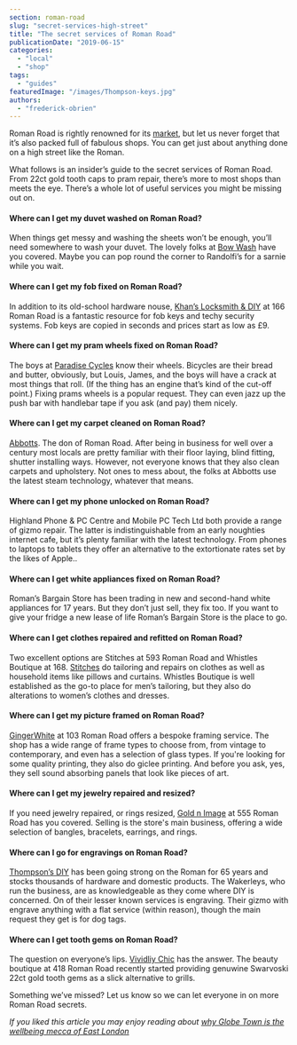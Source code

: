 ```yaml
---
section: roman-road
slug: "secret-services-high-street"
title: "The secret services of Roman Road"
publicationDate: "2019-06-15"
categories: 
  - "local"
  - "shop"
tags: 
  - "guides"
featuredImage: "/images/Thompson-keys.jpg"
authors: 
  - "frederick-obrien"
---
```


Roman Road is rightly renowned for its [market](https://romanroadlondon.com/market/), but let us never forget that it’s also packed full of fabulous shops. You can get just about anything done on a high street like the Roman.

What follows is an insider’s guide to the secret services of Roman Road. From 22ct gold tooth caps to pram repair, there’s more to most shops than meets the eye. There’s a whole lot of useful services you might be missing out on.

#### Where can I get my duvet washed on Roman Road?

When things get messy and washing the sheets won’t be enough, you’ll need somewhere to wash your duvet. The lovely folks at [Bow Wash](https://www.bowwash.co.uk/) have you covered. Maybe you can pop round the corner to Randolfi’s for a sarnie while you wait.

#### Where can I get my fob fixed on Roman Road?

In addition to its old-school hardware nouse, [Khan’s Locksmith & DIY](https://www.khansdiy.co.uk/) at 166 Roman Road is a fantastic resource for fob keys and techy security systems. Fob keys are copied in seconds and prices start as low as £9.

#### Where can I get my pram wheels fixed on Roman Road?

The boys at [Paradise Cycles](https://romanroadlondon.com/paradise-cycles-james-johnson-louis-wigmore-interview/) know their wheels. Bicycles are their bread and butter, obviously, but Louis, James, and the boys will have a crack at most things that roll. (If the thing has an engine that’s kind of the cut-off point.) Fixing prams wheels is a popular request. They can even jazz up the push bar with handlebar tape if you ask (and pay) them nicely.

#### Where can I get my carpet cleaned on Roman Road?

[Abbotts](https://romanroadlondon.com/abbotts-flooring-family-interview/). The don of Roman Road. After being in business for well over a century most locals are pretty familiar with their floor laying, blind fitting, shutter installing ways. However, not everyone knows that they also clean carpets and upholstery. Not ones to mess about, the folks at Abbotts use the latest steam technology, whatever that means.

#### Where can I get my phone unlocked on Roman Road?

Highland Phone & PC Centre and Mobile PC Tech Ltd both provide a range of gizmo repair. The latter is indistinguishable from an early noughties internet cafe, but it’s plenty familiar with the latest technology. From phones to laptops to tablets they offer an alternative to the extortionate rates set by the likes of Apple..

#### Where can I get white appliances fixed on Roman Road?

Roman’s Bargain Store has been trading in new and second-hand white appliances for 17 years. But they don’t just sell, they fix too. If you want to give your fridge a new lease of life Roman’s Bargain Store is the place to go.

#### Where can I get clothes repaired and refitted on Roman Road?

Two excellent options are Stitches at 593 Roman Road and Whistles Boutique at 168. [Stitches](https://www.facebook.com/Stitches.LDN/) do tailoring and repairs on clothes as well as household items like pillows and curtains. Whistles Boutique is well established as the go-to place for men’s tailoring, but they also do alterations to women’s clothes and dresses.

#### Where can I get my picture framed on Roman Road?

[GingerWhite](https://www.gingerwhite.co.uk/) at 103 Roman Road offers a bespoke framing service. The shop has a wide range of frame types to choose from, from vintage to contemporary, and even has a selection of glass types. If you're looking for some quality printing, they also do giclee printing. And before you ask, yes, they sell sound absorbing panels that look like pieces of art.

#### Where can I get my jewelry repaired and resized?

If you need jewelry repaired, or rings resized, [Gold n Image](https://gold-n-image.co.uk/) at 555 Roman Road has you covered. Selling is the store's main business, offering a wide selection of bangles, bracelets, earrings, and rings.

#### Where can I go for engravings on Roman Road?

[Thompson’s DIY](https://romanroadlondon.com/thompsons-diy-store-bow/) has been going strong on the Roman for 65 years and stocks thousands of hardware and domestic products. The Wakerleys, who run the business, are as knowledgeable as they come where DIY is concerned. On of their lesser known services is engraving. Their gizmo with engrave anything with a flat service (within reason), though the main request they get is for dog tags.

#### Where can I get tooth gems on Roman Road?

The question on everyone’s lips. [Vividliy Chic](https://romanroadlondon.com/vividliy-chic-lash-boutique-opens-on-roman-road/) has the answer. The beauty boutique at 418 Roman Road recently started providing genuwine Swarvoski 22ct gold tooth gems as a slick alternative to grills.

Something we’ve missed? Let us know so we can let everyone in on more Roman Road secrets.

_If you liked this article you may enjoy reading about [why Globe Town is the wellbeing mecca of East London](https://romanroadlondon.com/globe-town-area-guide/)_
